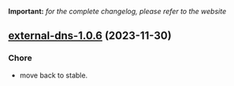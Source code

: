 **Important:**
*for the complete changelog, please refer to the website*








## [external-dns-1.0.6](https://github.com/truecharts/charts/compare/external-dns-1.0.5...external-dns-1.0.6) (2023-11-30)

### Chore

- move back to stable.
  
  